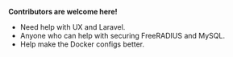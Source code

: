 **Contributors are welcome here!**

- Need help with UX and Laravel.
- Anyone who can help with securing FreeRADIUS and MySQL.
- Help make the Docker configs better.
